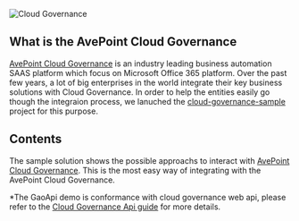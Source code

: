 
![Cloud Governance](https://raw.githubusercontent.com/AvePoint/cloud-governance-samples/master/cloud-governance.png) 

## What is the AvePoint Cloud Governance 

[AvePoint Cloud Governance](https://www.avepointonlineservices.com/forwardto/target?product=GovernanceAutomation) is an industry leading business automation SAAS platform which focus on Microsoft Office 365 platform. Over the past few years, a lot of big enterprises in the world integrate their key business solutions with Cloud Governance. In order to help the entities easily go though the integraion process, we lanuched the [cloud-governance-sample](https://cg.samples.github.avepoint.com) project for this purpose. 

## Contents
The sample solution shows the possible approachs to interact with [AvePoint Cloud Governance](https://www.avepointonlineservices.com/forwardto/target?product=GovernanceAutomation). This is the most easy way of integrating with the AvePoint Cloud Governance.

*The GaoApi demo is conformance with cloud governance web api, please refer to the [Cloud Governance Api guide](https://avepointcdn.azureedge.net/assets/webhelp/avepoint-cloud-governance-api/Index.html "Cloud Governance Api guide") for more details.

